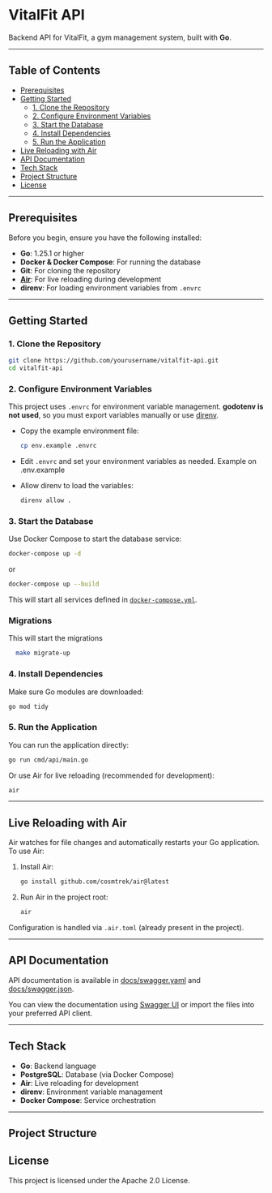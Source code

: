 # VitalFit API

Backend API for VitalFit, a gym management system, built with **Go**.

---

## Table of Contents

- [Prerequisites](#prerequisites)
- [Getting Started](#getting-started)
  - [1. Clone the Repository](#1-clone-the-repository)
  - [2. Configure Environment Variables](#2-configure-environment-variables)
  - [3. Start the Database](#3-start-the-database)
  - [4. Install Dependencies](#4-install-dependencies)
  - [5. Run the Application](#5-run-the-application)
- [Live Reloading with Air](#live-reloading-with-air)
- [API Documentation](#api-documentation)
- [Tech Stack](#tech-stack)
- [Project Structure](#project-structure)
- [License](#license)

---

## Prerequisites

Before you begin, ensure you have the following installed:

- **Go**: 1.25.1 or higher
- **Docker & Docker Compose**: For running the database
- **Git**: For cloning the repository
- **[Air](https://github.com/cosmtrek/air)**: For live reloading during development
- **direnv**: For loading environment variables from `.envrc`

---

## Getting Started

### 1. Clone the Repository

```sh
git clone https://github.com/yourusername/vitalfit-api.git
cd vitalfit-api
```

### 2. Configure Environment Variables

This project uses `.envrc` for environment variable management. **godotenv is not used**, so you must export variables manually or use [direnv](https://direnv.net/).

- Copy the example environment file:

  ```sh
  cp env.example .envrc
  ```

- Edit `.envrc` and set your environment variables as needed. Example on .env.example


- Allow direnv to load the variables:

  ```sh
  direnv allow .
  ```

### 3. Start the Database

Use Docker Compose to start the database service:

```sh
docker-compose up -d
```
or 

```sh
docker-compose up --build
```

This will start all services defined in [`docker-compose.yml`](docker-compose.yml).

### Migrations
This will start the migrations
```sh
  make migrate-up
```

### 4. Install Dependencies

Make sure Go modules are downloaded:

```sh
go mod tidy
```

### 5. Run the Application

You can run the application directly:

```sh
go run cmd/api/main.go
```

Or use Air for live reloading (recommended for development):

```sh
air
```

---

## Live Reloading with Air

Air watches for file changes and automatically restarts your Go application. To use Air:

1. Install Air:

   ```sh
   go install github.com/cosmtrek/air@latest
   ```

2. Run Air in the project root:

   ```sh
   air
   ```

Configuration is handled via `.air.toml` (already present in the project).

---

## API Documentation

API documentation is available in [docs/swagger.yaml](docs/swagger.yaml) and [docs/swagger.json](docs/swagger.json).

You can view the documentation using [Swagger UI](https://swagger.io/tools/swagger-ui/) or import the files into your preferred API client.

---

## Tech Stack

- **Go**: Backend language
- **PostgreSQL**: Database (via Docker Compose)
- **Air**: Live reloading for development
- **direnv**: Environment variable management
- **Docker Compose**: Service orchestration

---

## Project Structure



## License

This project is licensed under the Apache 2.0 License.